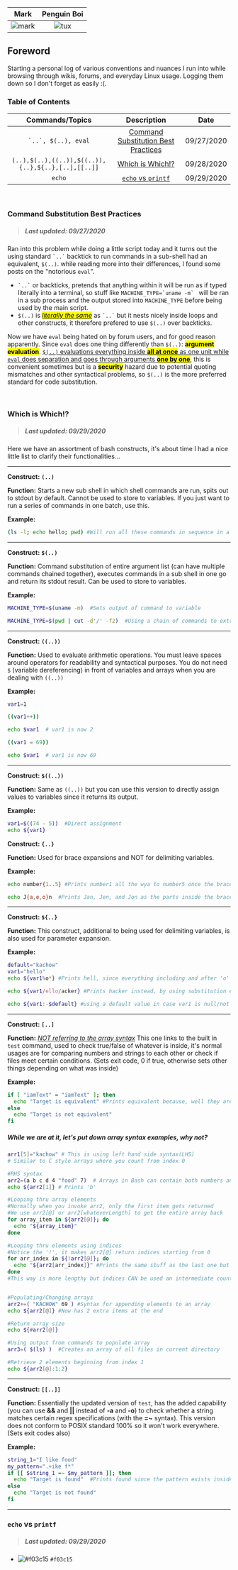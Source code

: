 |                          Mark                           |                                              Penguin Boi                                              |
| :-----------------------------------------------------: | :---------------------------------------------------------------------------------------------------: |
| ![mark](https://commonmark.org/help/images/favicon.png) | ![tux](https://upload.wikimedia.org/wikipedia/commons/thumb/3/3a/Tux_Mono.svg/140px-Tux_Mono.svg.png) |

## Foreword

Starting a personal log of various conventions and nuances I run into while browsing through wikis, forums, and everyday Linux usage. Logging them down so I don't forget as easily :(.

### Table of Contents

|                  Commands/Topics                   |                                 Description                                 |    Date    |
| :------------------------------------------------: | :-------------------------------------------------------------------------: | :--------: |
|              `` `..`, $(..), eval ``               | [Command Substitution Best Practices](#command-substitution-best-practices) | 09/27/2020 |
| `(..),$(..),((..)),$((..)),{..},${..},[..],[[..]]` |                     [Which is Which!?](#which-is-which)                     | 09/28/2020 |
|                       `echo`                       |                    [`echo` vs `printf`](#echo-vs-printf)                    | 09/29/2020 |

<br/>

### Command Substitution Best Practices

> ##### Last updated: 09/27/2020

Ran into this problem while doing a little script today and it turns out the using standard `` `..` `` backtick to run commands in a sub-shell had an equivalent, `$(..)`. while reading more into their differences, I found some posts on the "notorious `eval`".

- `` `..` `` or backticks, pretends that anything within it will be run as if typed literally into a terminal, so stuff like `` MACHINE_TYPE=`uname -m`  `` will be ran in a sub process and the output stored into `MACHINE_TYPE` before being used by the main script.
  <br/>
- `$(..)` is <ins><mark>_literally the same_</mark></ins> as `` `..` `` but it nests nicely inside loops and other constructs, it therefore prefered to use `$(..)` over backticks.

Now we have `eval` being hated on by forum users, and for good reason apparently. Since `eval` does one thing differently than `$(..)`: <mark>**argument evaluation**</mark>. <ins>`$(..)` evaluations everything inside <mark>**all at once**</mark> as one unit while `eval` does separation and goes through arguments <mark>**one by one**</mark></ins>, this is convenient sometimes but is a <mark>**security**</mark> hazard due to potential quoting mismatches and other syntactical problems, so `$(..)` is the more preferred standard for code substitution.

<br/>

### Which is Which!?

> ##### Last updated: 09/29/2020

Here we have an assortment of bash constructs, it's about time I had a nice little list to clarify their functionalities...

---

**Construct:** **`(..)`**

**Function:** Starts a new sub shell in which shell commands are run, spits out to stdout by default. Cannot be used to store to variables. If you just want to run a series of commands in one batch, use this.

**Example:**

```bash
(ls -l; echo hello; pwd) #Will run all these commands in sequence in a sub shell and output to current screen by default.
```

---

**Construct:** **`$(..)`**

**Function:** Command substitution of entire argument list (can have multiple commands chained together), executes commands in a sub shell in one go and return its stdout result. Can be used to store to variables.

**Example:**

```bash
MACHINE_TYPE=$(uname -m)  #Sets output of command to variable

MACHINE_TYPE=$(pwd | cut -d'/' -f2)  #Using a chain of commands to extract required text to be stored
```

---

**Construct:** **`((..))`**

**Function:** Used to evaluate arithmetic operations. You must leave spaces around operators for readability and syntactical purposes. You do not need `$` (variable dereferencing) in front of variables and arrays when you are dealing with `((..))`

**Example:**

```bash
var1=1

((var1++))

echo $var1  # var1 is now 2

((var1 = 69))

echo $var1  # var1 is now 69
```

---

**Construct:** **`$((..))`**

**Function:** Same as `((..))` but you can use this version to directly assign values to variables since it returns its output.

**Example:**

```bash
var1=$((74 - 5))  #Direct assignment
echo ${var1}
```

**Construct:** **`{..}`**

**Function:** Used for brace expansions and NOT for delimiting variables.

**Example:**

```bash
echo number{1..5} #Prints number1 all the wya to number5 once the brace expands

echo J{a,e,o}n  #Prints Jan, Jen, and Jon as the parts inside the brace get cycled thru
```

---

**Construct:** **`${..}`**

**Function:** This construct, additional to being used for delimiting variables, is also used for parameter expansion.

**Example:**

```bash
default="kachow"
var1="hello"
echo ${var1%o*} #Prints hell, since everything including and after 'o' is being truncated

echo ${var1/ello/acker} #Prints hacker instead, by using substitution expansion

echo ${var1:-$default} #using a default value in case var1 is null/not assigned
```

---

**Construct:** **`[..]`**

**Function:** <ins>_NOT referring to the array syntax_</ins> This one links to the built in `test` command, used to check true/false of whatever is inside, it's normal usages are for comparing numbers and strings to each other or check if files meet certain conditions. (Sets exit code, 0 if true, otherwise sets other things depending on what was inside)

**Example:**

```bash
if [ "iamText" = "iamText" ]; then
  echo "Target is equivalent" #Prints equivalent because, well they are the same...
else
  echo "Target is not equivalent"
fi
```

##### While we are at it, let's put down array syntax examples, why not?

```bash
arr1[5]="kachow" # This is using left hand side syntax(LHS)
# Similar to C style arrays where you count from index 0

#RHS syntax
arr2=(a b c d 4 "food" 7)  # Arrays in Bash can contain both numbers and strings
echo ${arr2[1]} # Prints 'b'

#Looping thru array elements
#Normally when you invoke arr2, only the first item gets returned
#We use arr2[@] or arr2[whateverLength] to get the entire array back
for array_item in ${arr2[@]}; do
  echo "${array_item}"
done

#Looping thru elements using indices
#Notice the '!', it makes arr2[@] return indices starting from 0
for arr_index in ${!arr2[@]}; do
  echo "${arr2[arr_index]}" #Prints the same stuff as the last one but being done in a different way
done
#This way is more lengthy but indices CAN be used an intermediate counter variable so you don't need to make another one


#Populating/Changing arrays
arr2+=( "KACHOW" 69 ) #Syntax for appending elements to an array
echo ${arr2[@]} #Now has 2 extra items at the end

#Return array size
echo ${#arr2[@]}

#Using output from commands to populate array
arr3=( $(ls) )  #Creates an array of all files in current directory

#Retrieve 2 elements beginning from index 1
echo ${arr2[@]:1:2}

```

---

**Construct:** **`[[..]]`**

**Function:** Essentially the updated version of `test`, has the added capability (you can use **&&** and **||** instead of **-a** and **-o**) to check whether a string matches certain regex specifications (with the **=~** syntax). This version does not conform to POSIX standard 100% so it won't work everywhere. (Sets exit codes also)

**Example:**

```bash
string_1="I like food"
my_pattern=".+ike f*"
if [[ $string_1 =~ $my_pattern ]]; then
  echo "Target is found"  #Prints found since the pattern exists inside our string
else
  echo "Target is not found"
fi
```

---

### `echo` vs `printf`

> ##### Last updated: 09/29/2020

- ![#f03c15](https://via.placeholder.com/15/f03c15/000000?text=+) `#f03c15`
